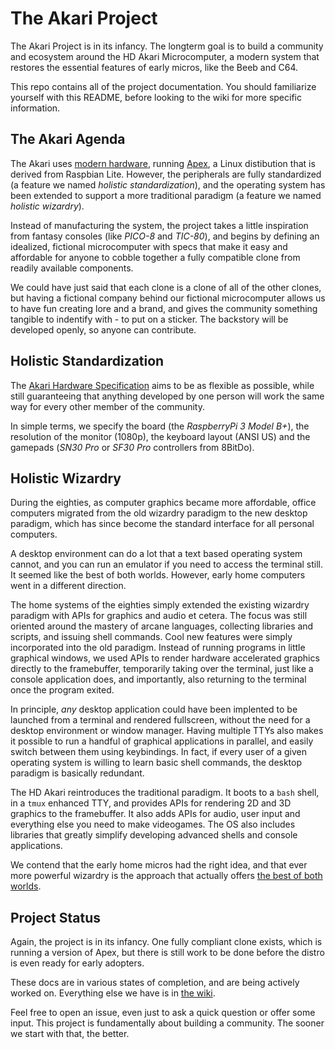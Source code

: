 # The Akari Project

The Akari Project is in its infancy. The longterm goal is to build a community and ecosystem around the HD Akari Microcomputer, a modern system that restores the essential features of early micros, like the Beeb and C64.

This repo contains all of the project documentation. You should familiarize yourself with this README, before looking to the wiki for more specific information.

## The Akari Agenda

The Akari uses [modern hardware][1], running [Apex][2], a Linux distibution that is derived from Raspbian Lite. However, the peripherals are fully standardized (a feature we named *holistic standardization*), and the operating system has been extended to support a more traditional paradigm (a feature we named *holistic wizardry*).

Instead of manufacturing the system, the project takes a little inspiration from fantasy consoles (like *PICO-8* and *TIC-80*), and begins by defining an idealized, fictional microcomputer with specs that make it easy and affordable for anyone to cobble together a fully compatible clone from readily available components.

We could have just said that each clone is a clone of all of the other clones, but having a fictional company behind our fictional microcomputer allows us to have fun creating lore and a brand, and gives the community something tangible to indentify with - to put on a sticker. The backstory will be developed openly, so anyone can contribute.


## Holistic Standardization


The [Akari Hardware Specification][1] aims to be as flexible as possible, while still guaranteeing that anything developed by one person will work the same way for every other member of the community.

In simple terms, we specify the board (the *RaspberryPi 3 Model B+*), the resolution of the monitor (1080p), the keyboard layout (ANSI US) and the gamepads (*SN30 Pro* or *SF30 Pro* controllers from 8BitDo).


## Holistic Wizardry

During the eighties, as computer graphics became more affordable, office computers migrated from the old wizardry paradigm to the new desktop paradigm, which has since become the standard interface for all personal computers.

A desktop environment can do a lot that a text based operating system cannot, and you can run an emulator if you need to access the terminal still. It seemed like the best of both worlds. However, early home computers went in a different direction.

The home systems of the eighties simply extended the existing wizardry paradigm with APIs for graphics and audio et cetera. The focus was still oriented around the mastery of arcane languages, collecting libraries and scripts, and issuing shell commands. Cool new features were simply incorporated into the old paradigm. Instead of running programs in little graphical windows, we used APIs to render hardware accelerated graphics directly to the framebuffer, temporarily taking over the terminal, just like a console application does, and importantly, also returning to the terminal once the program exited.

In principle, *any* desktop application could have been implented to be launched from a terminal and rendered fullscreen, without the need for a desktop environment or window manager. Having multiple TTYs also makes it possible to run a handful of graphical applications in parallel, and easily switch between them using keybindings. In fact, if every user of a given operating system is willing to learn basic shell commands, the desktop paradigm is basically redundant.

The HD Akari reintroduces the traditional paradigm. It boots to a `bash` shell, in a `tmux` enhanced TTY, and provides APIs for rendering 2D and 3D graphics to the framebuffer. It also adds APIs for audio, user input and everything else you need to make videogames. The OS also includes libraries that greatly simplify developing advanced shells and console applications.

We contend that the early home micros had the right idea, and that ever more powerful wizardry is the approach that actually offers [the best of both worlds][4].


## Project Status

Again, the project is in its infancy. One fully compliant clone exists, which is running a version of Apex, but there is still work to be done before the distro is even ready for early adopters.

These docs are in various states of completion, and are being actively worked on. Everything else we have is in [the wiki][3].

Feel free to open an issue, even just to ask a quick question or offer some input. This project is fundamentally about building a community. The sooner we start with that, the better.

[1]: https://github.com/hobbydigital/akari/wiki/The-HD-Akari-Hardware-Specification
[2]: https://github.com/hobbydigital/akari/wiki/The-Apex-Operating-System
[3]: https://github.com/hobbydigital/akari/wiki
[4]: https://github.com/hobbydigital/akari/wiki/Akari-HD-Graphics
